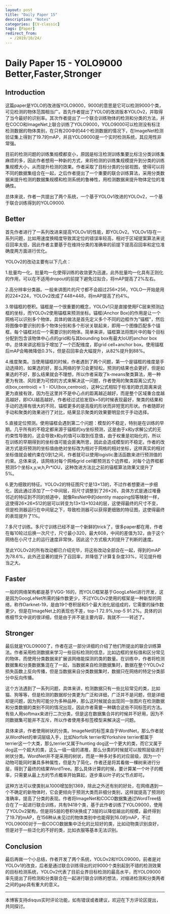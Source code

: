 ```yaml
---
layout: post
title: "Daily Paper 15"
description: "Notes"
categories: [CV-classic]
tags: [Paper]
redirect_from:
  - /2019/10/24/
---
```


# Daily Paper 15 - YOLO9000 Better,Faster,Stronger  

## Introduction  

这篇paper是YOLO的改进版YOLO9000，9000的意思是它可以检测9000个类，可见检测的物体范围相当广。首先作者提出了YOLO的改进版本YOLOv2，并取得了当今最好的识别率。其次作者提出了一个联合训练物体的检测和分类的方法，并在COCO和ImageNet上联合训练了YOLO9000，YOLO9000可以检测没有标注检测数据的物体类别，在只有200中的44个检测数据的情况下，在ImageNet检测验证集上得到了19.7的mAP，并且YOLO9000是一个实时检测系统，其应用性非常强。  

目前的检测问题的训练集规模都变小，原因是标注检测训练集要比标注分类训练集麻烦的多，因此作者想用一种新的方式，来将检测的训练集规模提升到分类的训练集规模大小，从而提升检测的效果。作者采取了目标分类的分层视图，使得可以将不同的数据集组合在一起，之后作者提出了一个重要的联合训练算法，采用分类数据来提升检测的数据集规模和检测系统的鲁棒性，用检测数据来提升物体定位的准确性。  

总体来说，作者一共提出了两个系统，一个基于YOLOv1改进的YOLOv2，一个基于联合训练得到的YOLO9000.  

## Better  

首先作者进行了一系列改进来提高YOLOv1的性能，即YOLOv2。YOLOv1存在一系列问题，比如用速度换精度导致其定位的错误率较高，相对于区域提案算法来说召回率太低，因此作者主要基于在维持分类的准确率的前提下提高召回率和定位准确度两方面进行优化。  

YOLOv2的改动主要有以下几点：  

1.批量均一化。批量均一化使得训练的收敛更为迅速，此外批量均一化具有正则化的作用，可以在不适用dropout的前提下避免过拟合，将mAP提高了2%左右。  

2.高分辨率分类器。一般来讲图片的尺寸都不会超过256×256，YOLO一开始是用的224×224，YOLOv2改成了448×448，将mAP提高了约4%。  

3.带锚框的卷积。锚框是一个很重要的概念，YOLOv1只是直接使用FC层来预测边框的坐标，而YOLOv2使用锚框来预测坐标。锚框(Anchor Box)的作用是让一个网格可以识别多个物体，具体的做法是首先定义多个不同的边框作为"锚框"，然后将图像中要识别的多个物体分别和多个形状关联起来，即用一个图像匹配多个锚框，每个锚框对应一个需要识别的物体。简单来讲，锚框算法将图片中的每个目标分配到包含该物体中心点的grid和与其bounding box有最大IoU的anchor box中。总体来讲这相当于增加了一个匹配维度，即grid cell+anchor box。使用锚框后mAP会略微降低0.3%，但是召回率会大幅提升，从82%提升到88%。  

4.维度聚类。当使用锚框的时候，作者遇到了两个问题，第一个是锚框的维度是手动选择的，如果选的好，那么网络的学习会更轻松，预测的结果也会更好，但是如果选的不好，那么结果就会不理想，所以作者采取了k-means聚类算法，用一种更为有效、风险更为可控的方式来解决这一问题，作者使用的聚类距离公式为d(box,centroid) = 1 - IOU(box,centroid)，这种公式相较于标准的欧氏距离来说更为直接有效，因为在这里并不是中心点的距离越近越好，而是整个区域重合度越高越好，即IOU越高越好。作者经过试验发现k=5的时候表现最好，聚类的结果和手动的选择有很大的不同，锚框更多的是高瘦的形状而非短宽的形状。作者随即对手动和聚类的效果进行了对比，结果显示聚类的效果要明显优于手动选择。  

5.直接定位预测。使用锚框会遇到第二个问题：模型的不稳定，特别是在训练的早期。几乎所有的不稳定都来源于锚框的xy坐标预测，这是由于x和y求解公式的无约束性导致的，这会导致x和y的值可以取到任意值，由于权重是初始化的，所以在训练的早期得到的坐标值可能会匪夷所思，因此会造成模型的不稳定。作者的改进方式是将预测的坐标值由绝对坐标改为相对于网格的相对坐标，这样真实的相对坐标值就会被约束在0到1之间，作者就可以使用logistic激活函数来进行预测值的约束。总体来说，该网络对每个网格grid cell都预测五个边界框，对每个边界框都预测5个坐标x,y,w,h,Pr\*IOU，这种改进方法比之前的锚框算法效果又提升了5%。  

6.更为细致的特征。YOLOv2的特征图尺寸是13×13的，不过作者想要进一步细化，因此通过添加了一个中间层，将尺寸调整到了26×26，具体方式是通过堆叠邻近的特征到不同的频道中，就像ResNet中的identity mapping恒等映射一样，这使得26×26×512的层可以转变为13×13×1024的层，这使得最终的尺寸不变，但是检测器运行在中间层之下，导致检测器可以获得更细致的特征图，这使得最终的表现提升了1%。  

7.多尺寸训练。多尺寸训练已经不是一个新鲜的trick了，很多paper都在用，作者在每10轮过后换一次尺寸，尺寸最小320，最大608，中间的差值为32，由于这个网络在小尺寸上的运行速度非常快，因此这个方式极大的提升了判断的速度。  

至此YOLOv2的所有改动都已介绍完毕，将这些改动全部合在一起，得到的mAP为78.6%，此外还显著的提升了召回率，并降低了计算复杂度33%，可见提升相当之大。  

## Faster  

一般的网络架构都是基于VGG-16的，而YOLO框架基于GoogLeNet进行开发，这是因为GoogLeNet所需的操作数更少，不过YOLOv2使用的框架是一种新型的网络，称作Darknet-19，是由19个卷积层和5个最大池化层组成的，它需要的操作数更少，但是在ImageNet上的表现也不差，top-1 72.9%,top-5 91.2%。具体的训练细节文中说的很详细，但是由于并不是主要内容，我就不一一转述了。  

## Stronger  

最后就是YOLO9000了，作者在这一部分详细的介绍了他们所提出的联合训练算法。作者采用检测数据来学习一些目标检测的信息，比如边框的坐标值和区分常见的物体，而使用分类数据来扩展该网络能探测的类的数量。在训练中，作者将检测数据集和分类数据集混在了一起，当数据来自检测数据集时，数据在整个YOLOv2损失函数上反向传播，但是当数据来自分类数据集时，数据只在网络的特定分类部分中反向传播。  

这个方法遇到了一系列问题，具体来讲，检测数据只有一些比较常见的类，比如猫、狗等等，但是检测的数据却分类更为广泛和详细，广泛并不是问题，但是详细却是问题，因为狗可能分为多种品种，那么这时候就会出现同一张图片在检测数据和分类数据的类别不同的情况出现，因此作者需要一种耦合这些不同标签的方法。有些人用softmax来进行二次分类，但是这在数据集合并的时候并不好用，因为不同数据集可能并不互斥，所以作者使用多标签模型来解决这一问题。  

具体来讲，作者使用树状的分类。ImageNet的标签来自于WordNet，那么作者就从WordNet的单词层级入手，比如Norfolk terrier和Yorkshire terrier都属于terrier这一个大类，那么terrier又属于hunting dog这一个更大的类，而它又属于dog这一个超大的类，这么一级一级的递推，那么分类的时候就可以按照层级进行树状分类。WordNet并不是采用的树状，而是一种多对多的对应层级，因为一个动物可能同时兼具多种属性，但是为了简化，作者还是将其看做一棵树来进行分层，得到了最终的结果WordTree。那么具体计算的时候，要计算某一个叶子的概率，只需要从最上方的节点概率开始算起，逐步乘以叶子的父节点即可。  

这种方法可以使类别从1000增加到1369，除此之外还有别的好处，在网络遇到一个不确定的新物体时，它会更倾向于预测大类而非细分类别，这样就提高了预测的准确率，提高了分类的表现。作者将ImageNet和COCO数据集通过WordTree结合在了一起进行联合训练，共有9418个类，基于此作者训练了YOLO9000，使用了YOLOv2架构，但是将5层的卷积块换成了3层的以降低输出的规模，最终得到了19.7的mAP，在156种从未见过的物体类别中也能得到16.0的mAP，不过YOLO9000对于一些COCO数据集中泛化的比较好的类，比如动物类识别良好，但是对于一些泛化的不好的类，比如衣服等基本无法识别。  

## Conclusion  

最后再做一个小总结，作者开发了两个系统，YOLOv2和YOLO9000，前者是对YOLOv1的改良，后者是通过联合训练得出的对9000个类别起到不错的检测效果的目标检测系统，YOLOv2代表了目前业界目标检测的最高水平，而YOLO9000率先提出了将检测和分类联合在一起进行联合训练的想法，对缩进检测和分类两者之间的gap具有重大的意义。  

---
本博客支持disqus实时评论功能，如有错误或者建议，欢迎在下方评论区提出，共同探讨。  
